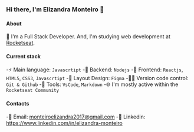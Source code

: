 ### Hi there, I'm Elizandra Monteiro 👋

#### About
🚀 I'm a Full Stack Developer. And, I'm studying web development at [Rocketseat](https://www.rocketseat.com.br/).

#### Current stack
-⚡️ Main language: `Javascrtipt`
-📡 Backend: `Nodejs`
-🎉 Frontend: `Reactjs`,  `HTML5`,  `CSS3`,  `Javascrtipt`
-🎨 Layout Design: `Figma`
-🧑‍💻 Version code control: `Git & Github`
-🔨 Tools:  `VsCode`,  `Markdown`
-🌐 I'm mostly active within the  `Rocketseat Community`

#### Contacts

-📧 Email: monteiroelizandra2017@gmail.com
-👤 Linkedin: https://www.linkedin.com/in/elizandra-monteiro
